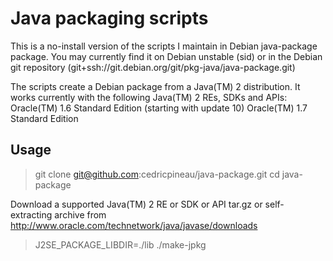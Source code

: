Java packaging scripts
======================

This is a no-install version of the scripts I maintain in Debian java-package package.
You may currently find it on Debian unstable (sid) or in the Debian git repository (git+ssh://git.debian.org/git/pkg-java/java-package.git)

The scripts create a Debian package from a Java(TM) 2 distribution.
It works currently with the following Java(TM) 2 REs, SDKs and APIs:
 Oracle(TM) 1.6 Standard Edition (starting with update 10)
 Oracle(TM) 1.7 Standard Edition


Usage
-----

> git clone git@github.com:cedricpineau/java-package.git
> cd java-package

Download a supported Java(TM) 2 RE or SDK or API tar.gz or self-extracting archive from http://www.oracle.com/technetwork/java/javase/downloads

> J2SE_PACKAGE_LIBDIR=./lib ./make-jpkg <downloaded-archive>
